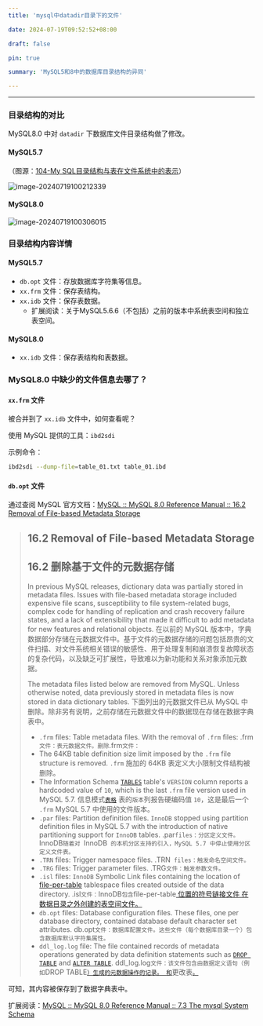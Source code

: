 ```yaml
---
title: 'mysql中datadir目录下的文件'

date: 2024-07-19T09:52:52+08:00

draft: false

pin: true

summary: 'MySQL5和8中的数据库目录结构的异同'

---
```


<hr>

### 目录结构的对比

MySQL8.0 中对 `datadir` 下数据库文件目录结构做了修改。

#### MySQL5.7

（图源：[104-My SQL目录结构与表在文件系统中的表示](https://www.bilibili.com/video/BV1iq4y1u7vj?p=104)）

![image-20240719100212339](https://cdn.jsdelivr.net/gh/zrgzs/images@main/images/2024%2F07%2F19%2F10-02-31-0a5608583903434adc2ad73c1ed4c329-image-20240719100212339-22d05f.png)

#### MySQL8.0

![image-20240719100306015](https://cdn.jsdelivr.net/gh/zrgzs/images@main/images/2024%2F07%2F19%2F10-03-06-fbcb0960e8d6f1c7afa2766b7bc5c775-image-20240719100306015-c8582c.png)

### 目录结构内容详情

#### MySQL5.7

- `db.opt` 文件：存放数据库字符集等信息。
- `xx.frm` 文件：保存表结构。
- `xx.idb` 文件：保存表数据。
  - 扩展阅读：关于MySQL5.6.6（不包括）之前的版本中系统表空间和独立表空间。

#### MySQL8.0

- `xx.idb` 文件：保存表结构和表数据。

### MySQL8.0 中缺少的文件信息去哪了？

#### `xx.frm` 文件

被合并到了 `xx.idb` 文件中，如何查看呢？

使用 MySQL 提供的工具：`ibd2sdi`

示例命令：

```bash
ibd2sdi --dump-file=table_01.txt table_01.ibd
```

#### `db.opt` 文件

通过查阅 MySQL 官方文档：[MySQL :: MySQL 8.0 Reference Manual :: 16.2 Removal of File-based Metadata Storage](https://dev.mysql.com/doc/refman/8.0/en/data-dictionary-file-removal.html)

>## 16.2 Removal of File-based Metadata Storage 
>
>## 16.2 删除基于文件的元数据存储
>
>
>
>In previous MySQL releases, dictionary data was partially stored in metadata files. Issues with file-based metadata storage included expensive file scans, susceptibility to file system-related bugs, complex code for handling of replication and crash recovery failure states, and a lack of extensibility that made it difficult to add metadata for new features and relational objects.
>在以前的 MySQL 版本中，字典数据部分存储在元数据文件中。基于文件的元数据存储的问题包括昂贵的文件扫描、对文件系统相关错误的敏感性、用于处理复制和崩溃恢复故障状态的复杂代码，以及缺乏可扩展性，导致难以为新功能和关系对象添加元数据。
>
>The metadata files listed below are removed from MySQL. Unless otherwise noted, data previously stored in metadata files is now stored in data dictionary tables.
>下面列出的元数据文件已从 MySQL 中删除。除非另有说明，之前存储在元数据文件中的数据现在存储在数据字典表中。
>
>- `.frm` files: Table metadata files. With the removal of `.frm` files:
>  .frm`文件：表元数据文件。删除`.frm`文件：`
>  - The 64KB table definition size limit imposed by the `.frm` file structure is removed.
>    `.frm` 施加的 64KB 表定义大小限制文件结构被删除。
>  - The Information Schema [`TABLES`](https://dev.mysql.com/doc/refman/8.0/en/information-schema-tables-table.html) table's `VERSION` column reports a hardcoded value of `10`, which is the last `.frm` file version used in MySQL 5.7.
>    信息模式[`表格`](https://dev.mysql.com/doc/refman/8.0/en/information-schema-tables-table.html) 表的`版本`列报告硬编码值 `10`，这是最后一个 `.frm` MySQL 5.7 中使用的文件版本。
>- `.par` files: Partition definition files. `InnoDB` stopped using partition definition files in MySQL 5.7 with the introduction of native partitioning support for `InnoDB` tables.
>  .par` files：分区定义文件。 `InnoDB`随着对 `InnoDB` 的本机分区支持的引入，MySQL 5.7 中停止使用分区定义文件表。`
>- `.TRN` files: Trigger namespace files.
>  .TRN` files：触发命名空间文件。`
>- `.TRG` files: Trigger parameter files.
>  .TRG`文件：触发参数文件。`
>- `.isl` files: `InnoDB` Symbolic Link files containing the location of [file-per-table](https://dev.mysql.com/doc/refman/8.0/en/glossary.html#glos_file_per_table) tablespace files created outside of the data directory.
>  .isl`文件：`InnoDB` 包含 `file-per-table[ 位置的符号链接文件 在数据目录之外创建的表空间文件。](https://dev.mysql.com/doc/refman/8.0/en/glossary.html#glos_file_per_table)
>- `db.opt` files: Database configuration files. These files, one per database directory, contained database default character set attributes.
>  db.opt`文件：数据库配置文件。这些文件（每个数据库目录一个）包含数据库默认字符集属性。`
>- `ddl_log.log` file: The file contained records of metadata operations generated by data definition statements such as [`DROP TABLE`](https://dev.mysql.com/doc/refman/8.0/en/drop-table.html) and [`ALTER TABLE`](https://dev.mysql.com/doc/refman/8.0/en/alter-table.html).
>  ddl_log.log`文件：该文件包含由数据定义语句（例如`DROP TABLE[`）生成的元数据操作的记录。 和`](https://dev.mysql.com/doc/refman/8.0/en/drop-table.html)更改表[`。`](https://dev.mysql.com/doc/refman/8.0/en/alter-table.html)

可知，其内容被保存到了数据字典表中。

扩展阅读：[MySQL :: MySQL 8.0 Reference Manual :: 7.3 The mysql System Schema](https://dev.mysql.com/doc/refman/8.0/en/system-schema.html#system-schema-data-dictionary-tables)

